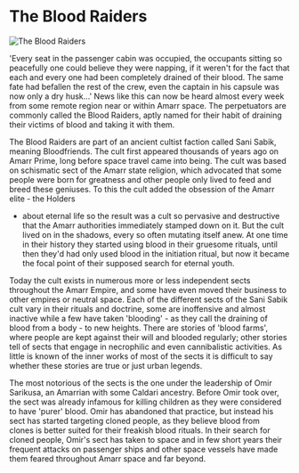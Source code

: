# The Blood Raiders

![The Blood Raiders](images/satanist.jpg)

'Every seat in the passenger cabin was occupied, the occupants sitting so
peacefully one could believe they were napping, if it weren't for the fact that
each and every one had been completely drained of their blood. The same fate had
befallen the rest of the crew, even the captain in his capsule was now only a
dry husk…' News like this can now be heard almost every week from some remote
region near or within Amarr space. The perpetuators are commonly called the
Blood Raiders, aptly named for their habit of draining their victims of blood
and taking it with them.

The Blood Raiders are part of an ancient cultist faction called Sani Sabik,
meaning Bloodfriends. The cult first appeared thousands of years ago on Amarr
Prime, long before space travel came into being. The cult was based on
schismatic sect of the Amarr state religion, which advocated that some people
were born for greatness and other people only lived to feed and breed these
geniuses. To this the cult added the obsession of the Amarr elite - the Holders
- about eternal life so the result was a cult so pervasive and destructive that
the Amarr authorities immediately stamped down on it. But the cult lived on in
the shadows, every so often mutating itself anew. At one time in their history
they started using blood in their gruesome rituals, until then they'd had only
used blood in the initiation ritual, but now it became the focal point of their
supposed search for eternal youth.

Today the cult exists in numerous more or less independent sects throughout the
Amarr Empire, and some have even moved their business to other empires or
neutral space. Each of the different sects of the Sani Sabik cult vary in their
rituals and doctrine, some are inoffensive and almost inactive while a few have
taken 'blooding' - as they call the draining of blood from a body - to new
heights. There are stories of 'blood farms', where people are kept against their
will and blooded regularly; other stories tell of sects that engage in
necrophilic and even cannibalistic activities. As little is known of the inner
works of most of the sects it is difficult to say whether these stories are true
or just urban legends.

The most notorious of the sects is the one under the leadership of Omir
Sarikusa, an Amarrian with some Caldari ancestry. Before Omir took over, the
sect was already infamous for killing children as they were considered to have
'purer' blood. Omir has abandoned that practice, but instead his sect has
started targeting cloned people, as they believe blood from clones is better
suited for their freakish blood rituals. In their search for cloned people,
Omir's sect has taken to space and in few short years their frequent attacks on
passenger ships and other space vessels have made them feared throughout Amarr
space and far beyond.
